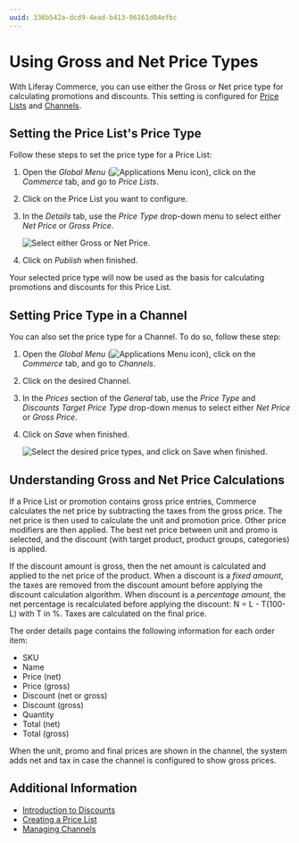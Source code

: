 ```yaml
---
uuid: 336b542a-dcd9-4ead-b413-06161d04efbc
---
```

# Using Gross and Net Price Types

With Liferay Commerce, you can use either the Gross or Net price type for calculating promotions and discounts. This setting is configured for [Price Lists](./creating-a-price-list.md) and [Channels](../store-management/channels/introduction-to-channels.md).

## Setting the Price List's Price Type

Follow these steps to set the price type for a Price List:

1. Open the *Global Menu* (![Applications Menu icon](../images/icon-applications-menu.png)), click on the *Commerce* tab, and go to *Price Lists*.

1. Click on the Price List you want to configure.

1. In the *Details* tab, use the *Price Type* drop-down menu to select either *Net Price* or *Gross Price*.

    ![Select either Gross or Net Price.](./using-gross-and-net-price-types/images/01.png)

1. Click on *Publish* when finished.

Your selected price type will now be used as the basis for calculating promotions and discounts for this Price List.

## Setting Price Type in a Channel

You can also set the price type for a Channel. To do so, follow these step:

1. Open the *Global Menu* (![Applications Menu icon](../images/icon-applications-menu.png)), click on the *Commerce* tab, and go to *Channels*.

1. Click on the desired Channel.

1. In the *Prices* section of the *General* tab, use the *Price Type* and *Discounts Target Price Type* drop-down menus to select either *Net Price* or *Gross Price*.

1. Click on *Save* when finished.

    ![Select the desired price types, and click on Save when finished.](./using-gross-and-net-price-types/images/03.png)

## Understanding Gross and Net Price Calculations

If a Price List or promotion contains gross price entries, Commerce calculates the net price by subtracting the taxes from the gross price. The net price is then used to calculate the unit and promotion price. Other price modifiers are then applied. The best net price between unit and promo is selected, and the discount (with target product, product groups, categories) is applied.

If the discount amount is gross, then the net amount is calculated and applied to the net price of the product. When a discount is a *fixed amount*, the taxes are removed from the discount amount before applying the discount calculation algorithm. When discount is a *percentage amount*, the net percentage is recalculated before applying the discount: N = L - T(100-L) with T in %. Taxes are calculated on the final price.

The order details page contains the following information for each order item:

* SKU
* Name
* Price (net)
* Price (gross)
* Discount (net or gross)
* Discount (gross)
* Quantity
* Total (net)
* Total (gross)

When the unit, promo and final prices are shown in the channel, the system adds net and tax in case the channel is configured to show gross prices.

## Additional Information

* [Introduction to Discounts](./promoting-products/introduction-to-discounts.md)
* [Creating a Price List](./creating-a-price-list.md)
* [Managing Channels](../store-management/channels/managing-channels.md)

